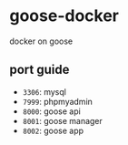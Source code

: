 # goose-docker
docker on goose

## port guide

- `3306`: mysql
- `7999`: phpmyadmin
- `8000`: goose api
- `8001`: goose manager
- `8002`: goose app
